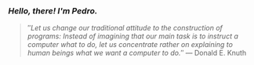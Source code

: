 ### *Hello, there! I'm Pedro.*
> ″*Let us change our traditional attitude to the construction of programs: Instead of imagining that our main task is to instruct a computer what to do, let us concentrate rather on explaining to human beings what we want a computer to do.*″
 — Donald E. Knuth

